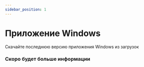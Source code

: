 ```yaml
---
sidebar_position: 1
---
```


# Приложение Windows

Скачайте последнюю версию приложения Windows из загрузок

### Скоро будет больше информации